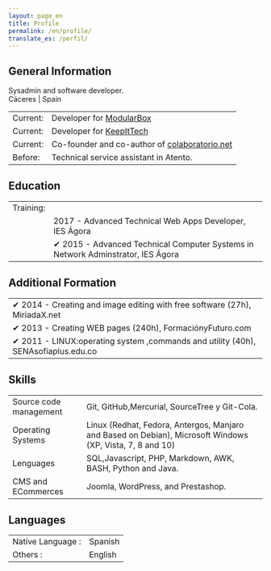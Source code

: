 ```yaml
---
layout: page_en
title: Profile
permalink: /en/profile/
translate_es: /perfil/
---
```


## General Information
<p class="profile-description">Sysadmin and software developer.
<br>
Cáceres | Spain
</p>
<table class="profile-table">
	<tbody>
		<tr>
			<td class="profile-table-header">Current:</td>
			<td class="profile-table-info">Developer for <a href="http://modularbox.es" target="_blank">ModularBox</a></td>
		</tr>
		<tr><td class="profile-table-header">Current:</td>
			<td class="profile-table-info">Developer for <a href="http://keepitech.com" target="_blank">KeepItTech</a></td>
		</tr>
		<tr><td class="profile-table-header">Current:</td>
			<td class="profile-table-info">Co-founder and co-author of <a href="http://colaboratorio.net" target="_blank">colaboratorio.net</a></td>
		</tr><tr>
			<td class="profile-table-header">Before:</td>
			<td class="profile-table-info">Technical service assistant in Atento.</td>
		</tr>
	</tbody>
</table>

## Education


<table class="profile-table">
	<tbody>
		<tr>
			<td class="profile-table-header">Training:</td>
		</tr>
		<tr><td></td>
			<td class="profile-table-info">2017 - Advanced Technical Web Apps Developer, IES Ágora</td>
		</tr>
		<tr><td></td>
			<td class="profile-table-info">✔ 2015 - Advanced Technical Computer Systems in Network Adminstrator, IES Ágora</td>
		</tr>
	</tbody>
</table>

## Additional Formation

<table class="profile-table">
	<tbody>
		<tr>
			<td class="profile-table-info">✔ 2014 - Creating and image editing with free software (27h), MiriadaX.net</td>
		</tr>
		<tr>
			<td class="profile-table-info">✔ 2013 - Creating WEB pages (240h), FormaciónyFuturo.com</td>
		</tr>
		<tr>
			<td class="profile-table-info">✔ 2011 - LINUX:operating system ,commands and utility (40h), SENAsofiaplus.edu.co</td>
		</tr>
	</tbody>
</table>

## Skills

<table class="profile-table">
	<tbody>
		<tr>
			<td class="profile-table-header">Source code management</td>
			<td class="profile-table-info">Git, GitHub,Mercurial, SourceTree y Git-Cola.</td>
		</tr>
		<tr>
			<td class="profile-table-header">Operating Systems</td>
			<td class="profile-table-info">Linux (Redhat, Fedora, Antergos, Manjaro and Based on Debian), Microsoft Windows (XP, Vista, 7, 8 and 10)</td>
		</tr>
		<tr>
			<td class="profile-table-header">Lenguages</td>
			<td class="profile-table-info">SQL,Javascript, PHP, Markdown, AWK, BASH, Python and Java.</td>
		</tr>
		<tr>
			<td class="profile-table-header">CMS and ECommerces</td>
			<td class="profile-table-info">Joomla, WordPress, and Prestashop.</td>
		</tr>
	</tbody>
</table>

## Languages

<table class="profile-table">
	<tbody>
		<tr>
			<td class="profile-table-header">Native Language :</td>
			<td class="profile-table-info">Spanish</td>
		</tr>
		<tr>
			<td class="profile-table-header">Others :</td>
			<td class="profile-table-info">English</td>
		</tr>
	</tbody>
</table>
